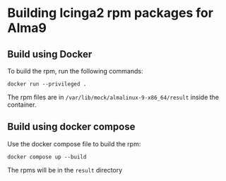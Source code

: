 # Building Icinga2 rpm packages for Alma9

## Build using Docker
To build the rpm, run the following commands:
```
docker run --privileged .
```
The rpm files are in `/var/lib/mock/almalinux-9-x86_64/result` inside the container.

## Build using docker compose
Use the docker compose file to build the rpm:
```
docker compose up --build
```
The rpms will be in the `result` directory
